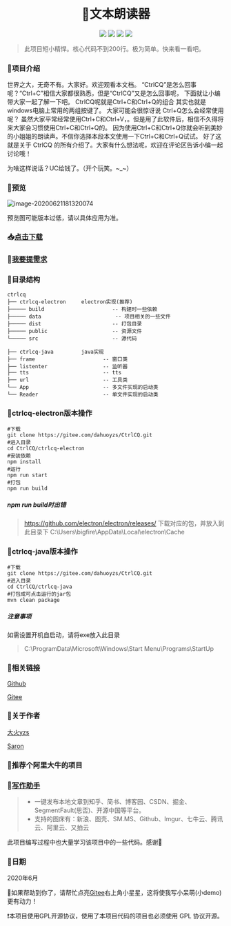 <div align="center">
<h1>📝文本朗读器</h1>
<img src="https://img.shields.io/github/license/dahuoyzs/CtrlCQ"/>
<img src="https://img.shields.io/static/v1?label=electron&message=9.0.4&color="/>
<img src="https://img.shields.io/static/v1?label=java&message=1.8&color="/>
<img src="https://img.shields.io/static/v1?label=mac|win|linux&message=7.0.0&color=yellow"/>
</div>



> 此项目短小精悍。核心代码不到200行。极为简单。快来看一看吧。



### 📌项目介绍

世界之大，无奇不有。大家好。欢迎观看本文档。
“CtrlCQ”是怎么回事呢？“Ctrl+C”相信大家都很熟悉，但是“CtrlCQ”又是怎么回事呢，
下面就让小编带大家一起了解一下吧。
CtrlCQ呢就是Ctrl+C和Ctrl+Q的组合 其实也就是 windows电脑上常用的两组按键了。
大家可能会很惊讶说 Ctrl+Q怎么会经常使用呢？
虽然大家平常经常使用Ctrl+C和Ctrl+V，。但是用了此软件后，相信不久得将来大家会习惯使用Ctrl+C和Ctrl+Q的。
因为使用Ctrl+C和Ctrl+Q你就会听到美妙的小姐姐的朗读声。不信你选择本段本文使用一下Ctrl+C和Ctrl+Q试试。
好了这就是关于 CtrlCQ  的所有介绍了。大家有什么想法呢，欢迎在评论区告诉小编一起讨论哦！

为啥这样说话？UC给钱了。（开个玩笑。~_~）



### 📌预览

![image-20200621181320074](https://gitee.com/dahuoyzs/res/raw/master/img/image-20200621181320074.png)



预览图可能版本过低，请以具体应用为准。



### 📥[点击下载](https://gitee.com/dahuoyzs/CtrlCQ/releases/v0.2.0-beta)

### 🙋[我要提需求](https://gitee.com/dahuoyzs/CtrlCQ/issues)



### 📌目录结构

```
ctrlcq
├── ctrlcq-electron 	electron实现(推荐)
├───── build                      -- 构建时一些依赖
├───── data                  	   -- 项目相关的一些文件
├───── dist                       -- 打包目录
├───── public                     -- 资源文件
└───── src                        -- 源代码

├── ctrlcq-java			java实现
├── frame                      -- 窗口类
├── listenter                  -- 监听器
├── tts                        -- tts
├── url                        -- 工具类
└── App                        -- 多文件实现的启动类
└── Reader                     -- 单文件实现的启动类
```



### 📌ctrlcq-electron版本操作

```shell
#下载
git clone https://gitee.com/dahuoyzs/CtrlCQ.git
#进入目录
cd CtrlCQ/ctrlcq-electron
#安装依赖
npm install
#运行
npm run start
#打包
npm run build
```

##### npm run build时出错

> https://github.com/electron/electron/releases/
> 下载对应的包，并放入到此目录下
> C:\Users\bigfire\AppData\Local\electron\Cache



### 📌ctrlcq-java版本操作

```shell
#下载
git clone https://gitee.com/dahuoyzs/CtrlCQ.git
#进入目录
cd CtrlCQ/ctrlcq-java
#打包成可点击运行的jar包
mvn clean package
```

##### 注意事项

如需设置开机自启动，请将exe放入此目录

> C:\ProgramData\Microsoft\Windows\Start Menu\Programs\StartUp



### 📌相关链接

[Github](https://github.com/dahuoyzs/CtrlCQ)

[Gitee](https://gitee.com/dahuoyzs/CtrlCQ)



### 📌关于作者

[大火yzs](https://gitee.com/dahuoyzs)

[Saron](https://gitee.com/Saron123_admin)



### 📌推荐个阿里大牛的项目



### 📝[写作助手](https://github.com/ystcode/BlogHelper)

> - 一键发布本地文章到知乎、简书、博客园、CSDN、掘金、SegmentFault(思否)、开源中国等平台。
> - 支持的图床有：新浪、图壳、SM.MS、Github、Imgur、七牛云、腾讯云、阿里云、又拍云

此项目编写过程中也大量学习该项目中的一些代码。感谢🙏



### 📌日期

2020年6月



🙏如果帮助到你了，请帮忙点亮[Gitee](https://giteecom/dahuoyzs/CtrlCQ)右上角小星星，这将使我写小呆萌(小demo)更有动力！

❗本项目使用GPL开源协议，使用了本项目代码的项目也必须使用 GPL 协议开源。



